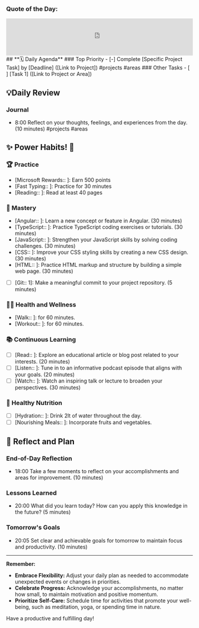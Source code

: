 ### **Quote of the Day:**
<iframe frameBorder="0" frameBorder="0" style="width:100%; height:100px" src="https://kwize.com/quote-of-the-day/embed/&txt=0&font=&color=000000&background=ffffff&fid=success"></iframe>
##  **🗓️ Daily Agenda** 
### Top Priority
- [-] Complete [Specific Project Task] by [Deadline] ([Link to Project]) #projects #areas
### Other Tasks 
- [ ] [Task 1] ([Link to Project or Area]) 

## 💡Daily Review
### Journal
- 8:00 Reflect on your thoughts, feelings, and experiences from the day. (10 minutes) #projects #areas 

## **✨ Power Habits! 💪**

### 🏆 Practice
- [Microsoft Rewards:: ]: Earn 500 points
- [Fast Typing:: ]: Practice for 30 minutes
- [Reading:: ]: Read at least 40 pages 

### 🚀 Mastery
- [Angular:: ]: Learn a new concept or feature in Angular. (30 minutes)
- [TypeScript:: ]: Practice TypeScript coding exercises or tutorials. (30 minutes)
- [JavaScript:: ]: Strengthen your JavaScript skills by solving coding challenges. (30 minutes)
- [CSS:: ]: Improve your CSS styling skills by creating a new CSS design. (30 minutes)
- [HTML:: ]: Practice HTML markup and structure by building a simple web page. (30 minutes)
- [ ] [Git:: 1]: Make a meaningful commit to your project repository. (5 minutes)

### 🏃‍♀️ Health and Wellness
- [Walk:: ]: for 60 minutes. 
- [Workout:: ]: for 60 minutes. 

### 📚 Continuous Learning
- [ ] [Read:: ]: Explore an educational article or blog post related to your interests. (20 minutes)
- [ ] [Listen:: ]: Tune in to an informative podcast episode that aligns with your goals. (20 minutes)
- [ ] [Watch:: ]: Watch an inspiring talk or lecture to broaden your perspectives. (30 minutes)

### 🌿 Healthy Nutrition
- [ ] [Hydration:: ]: Drink 2lt of water throughout the day.
- [ ] [Nourishing Meals:: ]: Incorporate fruits and vegetables.

## **📝 Reflect and Plan**

### End-of-Day Reflection
- 18:00 Take a few moments to reflect on your accomplishments and areas for improvement. (10 minutes)
### Lessons Learned 
- 20:00 What did you learn today? How can you apply this knowledge in the future? (5 minutes)
### Tomorrow's Goals
- 20:05 Set clear and achievable goals for tomorrow to maintain focus and productivity. (10 minutes)


---
**Remember:**

- **Embrace Flexibility:** Adjust your daily plan as needed to accommodate unexpected events or changes in priorities.
- **Celebrate Progress:** Acknowledge your accomplishments, no matter how small, to maintain motivation and positive momentum.
- **Prioritize Self-Care:** Schedule time for activities that promote your well-being, such as meditation, yoga, or spending time in nature.

Have a productive and fulfilling day!